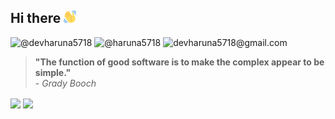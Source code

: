 ## Hi there <img src="https://raw.githubusercontent.com/twitter/twemoji/master/assets/svg/1f44b.svg" alt="👋" width="20"/>
![@devharuna5718](https://img.shields.io/badge/%40devharuna5718-000000?style=flat&logo=x&logoColor=ffffff)
![@haruna5718](https://img.shields.io/badge/%40Haruna5718-5865fe?style=flat&logo=discord&logoColor=ffffff)
![devharuna5718@gmail.com](https://img.shields.io/badge/devharuna5718%40gmail.com-EA4335?style=flat&logo=Gmail&logoColor=ffffff)

<!-- ### <img src="https://raw.githubusercontent.com/twitter/twemoji/master/assets/svg/2728.svg" alt="✨" width="16"/> Welcome to my GitHub profile! I'm Haruna! -->

> **"The function of good software is to make the complex appear to be simple."**   
> \- *Grady Booch*   

<span><img height=180 align="center" src="https://github-readme-stats.vercel.app/api?username=Haruna5718&show_icons=true&bg_color=00000000&theme=github_dark" /></span>
<span><img height=180 align="center" src="https://github-readme-stats.vercel.app/api/top-langs/?username=Haruna5718&layout=donut&langs_count=5&bg_color=00000000&theme=github_dark" /></span>

<!--
**Haruna5718/Haruna5718** is a ✨ _special_ ✨ repository because its `README.md` (this file) appears on your GitHub profile.

Here are some ideas to get you started:

- 🔭 I’m currently working on ...
- 🌱 I’m currently learning ...
- 👯 I’m looking to collaborate on ...
- 🤔 I’m looking for help with ...
- 💬 Ask me about ...
- 📫 How to reach me: ...
- 😄 Pronouns: ...
- ⚡ Fun fact: ...
-->

